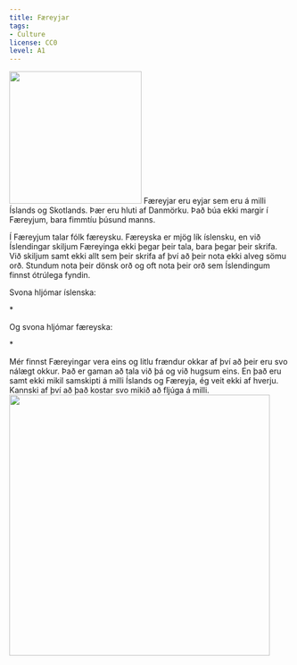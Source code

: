 ```yaml
---
title: Færeyjar
tags:
- Culture
license: CC0
level: A1
---
```


<Image src="Idioma_feroés.png" position="right" width="237"/>
<Book audio="Færeyska.mp3">
Færeyjar eru eyjar sem eru á milli Íslands og Skotlands. Þær eru hluti af Danmörku. Það búa ekki margir í Færeyjum, bara fimmtíu þúsund manns.

Í Færeyjum talar fólk færeysku. Færeyska er mjög lík íslensku, en við Íslendingar skiljum Færeyinga ekki þegar þeir tala, bara þegar þeir skrifa. Við skiljum samt ekki allt sem þeir skrifa af því að þeir nota ekki alveg sömu orð. Stundum nota þeir dönsk orð og oft nota þeir orð sem Íslendingum finnst ótrúlega fyndin.

Svona hljómar íslenska:

*<Audio src="færeyska_demo_is.mp3" inline/> ''Ég skil þig ekki.''

Og svona hljómar færeyska:

*<Audio src="færeyska_demo_fo.mp3" inline/> ''Eg skilji teg ikki.''

Mér finnst Færeyingar vera eins og litlu frændur okkar af því að þeir eru svo nálægt okkur. Það er gaman að tala við þá og við hugsum eins. En það eru samt ekki mikil samskipti á milli Íslands og Færeyja, ég veit ekki af hverju. Kannski af því að það kostar svo mikið að fljúga á milli.
</Book>
<Image src="Færeyjar.jpg" width="467"/>
